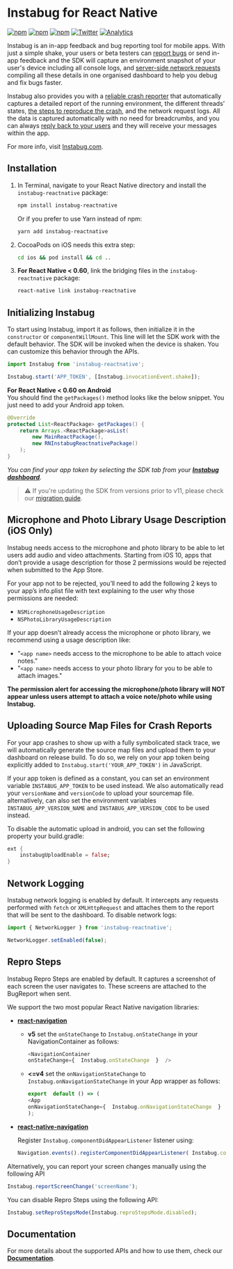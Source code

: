 # Instabug for React Native

[![npm](https://img.shields.io/npm/v/instabug-reactnative.svg)](https://www.npmjs.com/package/instabug-reactnative)
[![npm](https://img.shields.io/npm/dt/instabug-reactnative.svg)](https://www.npmjs.com/package/instabug-reactnative)
[![npm](https://img.shields.io/npm/l/instabug-reactnative.svg)](https://github.com/Instabug/instabug-reactnative/blob/master/LICENSE)
[![Twitter](https://img.shields.io/badge/twitter-@Instabug-blue.svg)](https://twitter.com/Instabug)
[![Analytics](https://instabug-ga.appspot.com/UA-41982088-6/github/Instabug/instabug-reactnative?pixel)](https://instabug.com)

Instabug is an in-app feedback and bug reporting tool for mobile apps. With just a simple shake, your users or beta testers can [report bugs](https://instabug.com/bug-reporting) or send in-app feedback and the SDK will capture an environment snapshot of your user's device including all console logs, and [server-side network requests](https://instabug.com/network-logging) compiling all these details in one organised dashboard to help you debug and fix bugs faster. 

Instabug also provides you with a [reliable crash reporter](https://instabug.com/crash-reporting) that automatically captures a detailed report of the running environment, the different threads’ states, [the steps to reproduce the crash](https://instabug.com/user-steps), and the network request logs. All the data is captured automatically with no need for breadcrumbs, and you can always [reply back to your users](https://instabug.com/in-app-chat) and they will receive your messages within the app.

For more info, visit [Instabug.com](https://www.instabug.com).

## Installation

1. In Terminal, navigate to your React Native directory and install the `instabug-reactnative` package:

    ```bash
    npm install instabug-reactnative
    ```

    Or if you prefer to use Yarn instead of npm:
    
    ```bash
    yarn add instabug-reactnative
    ```

2. CocoaPods on iOS needs this extra step:
    
    ```bash
    cd ios && pod install && cd ..
    ```

3.  **For React Native < 0.60**, link the bridging files in the `instabug-reactnative` package:

    ```bash
    react-native link instabug-reactnative
    ```

## Initializing Instabug

To start using Instabug, import it as follows, then initialize it in the `constructor` or `componentWillMount`. This line will let the SDK work with the default behavior. The SDK will be invoked when the device is shaken. You can customize this behavior through the APIs.

```javascript
import Instabug from 'instabug-reactnative';

Instabug.start('APP_TOKEN', [Instabug.invocationEvent.shake]);
```

**For React Native < 0.60 on Android**  
You should find the `getPackages()` method looks like the below snippet. You just need to add your Android app token. 

```java
@Override
protected List<ReactPackage> getPackages() {
    return Arrays.<ReactPackage>asList(
        new MainReactPackage(),
        new RNInstabugReactnativePackage()
    );
}
```
   
_You can find your app token by selecting the SDK tab from your [**Instabug dashboard**](https://dashboard.instabug.com)._

> :warning:  If you're updating the SDK from versions prior to v11, please check our [migration guide](https://docs.instabug.com/docs/react-native-migration-guide).

## Microphone and Photo Library Usage Description (iOS Only)

Instabug needs access to the microphone and photo library to be able to let users add audio and video attachments. Starting from iOS 10, apps that don’t provide a usage description for those 2 permissions would be rejected when submitted to the App Store.

For your app not to be rejected, you’ll need to add the following 2 keys to your app’s info.plist file with text explaining to the user why those permissions are needed:

* `NSMicrophoneUsageDescription`
* `NSPhotoLibraryUsageDescription`

If your app doesn’t already access the microphone or photo library, we recommend using a usage description like:

* "`<app name>` needs access to the microphone to be able to attach voice notes."
* "`<app name>` needs access to your photo library for you to be able to attach images."

**The permission alert for accessing the microphone/photo library will NOT appear unless users attempt to attach a voice note/photo while using Instabug.**


## Uploading Source Map Files for Crash Reports

For your app crashes to show up with a fully symbolicated stack trace, we will automatically generate the source map files and upload them to your dashboard on release build. To do so, we rely on your app token being explicitly added to `Instabug.start('YOUR_APP_TOKEN')` in JavaScript.

If your app token is defined as a constant, you can set an environment variable `INSTABUG_APP_TOKEN` to be used instead.
We also automatically read your `versionName` and `versionCode` to upload your sourcemap file. alternatively, can also set the environment variables `INSTABUG_APP_VERSION_NAME` and `INSTABUG_APP_VERSION_CODE` to be used instead.

To disable the automatic upload in android, you can set the following property your build.gradle:
```dart
ext {
    instabugUploadEnable = false;
}
```

## Network Logging

Instabug network logging is enabled by default. It intercepts any requests performed with `fetch` or `XMLHttpRequest` and attaches them to the report that will be sent to the dashboard. To disable network logs:

```javascript
import { NetworkLogger } from 'instabug-reactnative';
```

```javascript
NetworkLogger.setEnabled(false);
```

## Repro Steps

Instabug Repro Steps are enabled by default. It captures a screenshot of each screen the user navigates to. These screens are attached to the BugReport when sent.

We support the two most popular React Native navigation libraries:

  *  **[react-navigation](https://github.com/react-navigation/react-navigation)**

	  *  **v5**
		set the `onStateChange` to `Instabug.onStateChange` in your NavigationContainer as follows:

			```javascript
			<NavigationContainer
			onStateChange={  Instabug.onStateChange  }  />
			```

	 *  **<=v4**
		set the `onNavigationStateChange` to `Instabug.onNavigationStateChange` in your App wrapper as follows:

		```javascript
		export  default () => (
		<App
		onNavigationStateChange={  Instabug.onNavigationStateChange  }  />
		);
		```

  *  **[react-native-navigation](https://github.com/wix/react-native-navigation)**

		Register `Instabug.componentDidAppearListener` listener using:
		```javascript
		Navigation.events().registerComponentDidAppearListener( Instabug.componentDidAppearListener );
		```
		
Alternatively, you can report your screen changes manually using the following API
  
  ```javascript
Instabug.reportScreenChange('screenName');
```

You can disable Repro Steps using the following API:

```javascript
Instabug.setReproStepsMode(Instabug.reproStepsMode.disabled);
```

## Documentation

For more details about the supported APIs and how to use them, check our [**Documentation**](https://docs.instabug.com/docs/react-native-overview).
